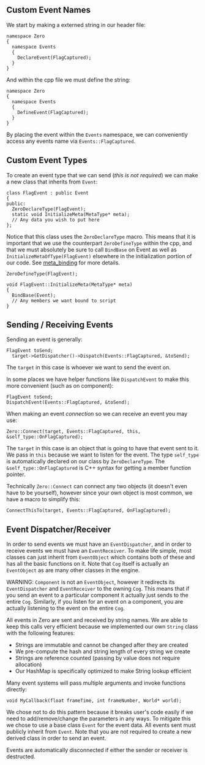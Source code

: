 Custom Event Names
------------------
We start by making a externed string in our header file:
```
namespace Zero
{
  namespace Events
  {
    DeclareEvent(FlagCaptured);
  }
}
```
And within the cpp file we must define the string:

```
namespace Zero
{
  namespace Events
  {
    DefineEvent(FlagCaptured);
  }
}
```

By placing the event within the `Events` namespace, we can conveniently access any events name via `Events::FlagCaptured`.

Custom Event Types
------------------
To create an event type that we can send (*this is not required*) we can make a new class that inherits from `Event`:

```
class FlagEvent : public Event
{
public:
  ZeroDeclareType(FlagEvent);
  static void InitializeMeta(MetaType* meta);
  // Any data you wish to put here
};
```
Notice that this class uses the `ZeroDeclareType` macro. This means that it is important that we use the counterpart `ZeroDefineType` within the cpp, and that we must absolutely be sure to call `BindBase` on Event as well as `InitializeMetaOfType(FlagEvent)` elsewhere in the initialization portion of our code. See [meta_binding](https://github.com/ZilchEngine/ZilchDocs/blob/master/zero_source_documentation/meta_binding.markdown) for more details.

```
ZeroDefineType(FlagEvent);

void FlagEvent::InitializeMeta(MetaType* meta)
{
  BindBase(Event);
  // Any members we want bound to script
}
```

Sending / Receiving Events
--------------------------
Sending an event is generally:

```
FlagEvent toSend;
  target->GetDispatcher()->Dispatch(Events::FlagCaptured, &toSend);
```

The `target` in this case is whoever we want to send the event on.

In some places we have helper functions like `DispatchEvent` to make this more convenient (such as on component):

```
FlagEvent toSend;
DispatchEvent(Events::FlagCaptured, &toSend);
```
When making an event *connection* so we can receive an event you may use:

```
Zero::Connect(target, Events::FlagCaptured, this, &self_type::OnFlagCaptured);
```

The `target` in this case is an object that is going to have that event sent to it. We pass in `this` because we want to listen for the event. The type `self_type` is automatically declared on our class by `ZeroDeclareType`. The `&self_type::OnFlagCaptured` is C++ syntax for getting a member function pointer.

Technically `Zero::Connect` can connect any two objects (it doesn't even have to be yourself), however since your own object is most common, we have a macro to simplify this:

```
ConnectThisTo(target, Events::FlagCaptured, OnFlagCaptured);
```

Event Dispatcher/Receiver
-------------------------
In order to send events we must have an `EventDispatcher`, and in order to receive events we must have an `EventReceiver`. To make life simple, most classes can just inherit from `EventObject` which contains both of these and has all the basic functions on it. Note that `Cog` itself is actually an `EventObject` as are many other classes in the engine.

WARNING: `Component` is not an `EventObject`, however it redirects its `EventDispatcher` and `EventReceiver` to the owning `Cog`. This means that if you send an event to a particular component it actually just sends to the entire `Cog`. Similarly, if you listen for an event on a component, you are actually listening to the event on the entire `Cog`.

All events in Zero are sent and received by string names. We are able to keep this calls very efficient because we implemented our own `String` class with the following features:

- Strings are immutable and cannot be changed after they are created
- We pre-compute the hash and string length of every string we create
- Strings are reference counted (passing by value does not require allocation)
- Our HashMap is specifically optimized to make String lookup efficient

Many event systems will pass multiple arguments and invoke functions directly:

```
void MyCallback(float frameTime, int frameNumber, World* world);
```

We chose not to do this pattern because it breaks user's code easily if we need to add/remove/change the parameters in any ways. To mitigate this we chose to use a base class `Event` for the event data. All events sent must publicly inherit from `Event`. Note that you are not required to create a new derived class in order to send an event.

Events are automatically disconnected if either the sender or receiver is destructed.
 

 